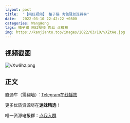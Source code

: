 ```yaml
---
layout: post
title:  "【网红视频】 柚子猫 肉色骚丝连裤袜"
date:   2022-03-10 22:42:22 +0800
categories: WangHong
tags: 柚子猫 网红视频 肉丝 连裤袜
img: https://kanjiantu.top/images/2022/03/10/vXZtAe.jpg
---
```



## 视频截图

![vXw9hz.png](https://kanjiantu.top/images/2022/03/10/vXgazK.png)

## 正文

直通车（需翻墙）：[Telegram在线播放](https://t.me/mimeijingxuan/10)

更多优质资源尽在**迷妹精选**！

唯一资源电报群：[点我入群](https://t.me/mimeijingxuan)


